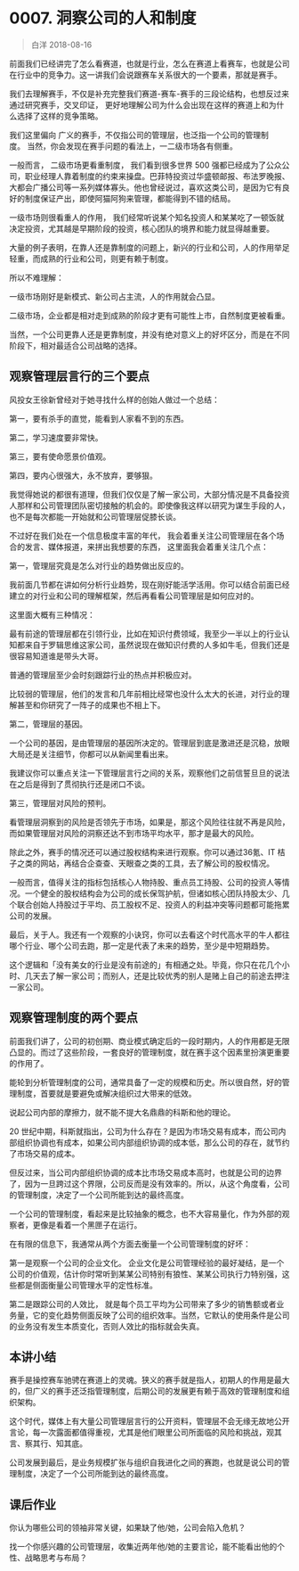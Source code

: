 # 0007. 洞察公司的人和制度
> 白洋
2018-08-16

前面我们已经讲完了怎么看赛道，也就是行业，怎么在赛道上看赛车，也就是公司在行业中的竞争力。这一讲我们会说跟赛车关系很大的一个要素，那就是赛手。

我们去理解赛手，不仅是补充完整我们赛道-赛车-赛手的三段论结构，也想反过来通过研究赛手，交叉印证， 更好地理解公司为什么会出现在这样的赛道上和为什么选择了这样的竞争策略。

我们这里偏向 广义的赛手，不仅指公司的管理层，也泛指一个公司的管理制度。 当然，你会发现在赛手问题的看法上，一二级市场各有侧重。

一般而言， 二级市场更看重制度， 我们看到很多世界 500 强都已经成为了公众公司，职业经理人靠着制度的约束来操盘。巴菲特投资过华盛顿邮报、布法罗晚报、大都会广播公司等一系列媒体寡头。他也曾经说过，喜欢这类公司，是因为它有良好的制度保证产出，即使阿猫阿狗来管理，都能得到不错的结局。

一级市场则很看重人的作用， 我们经常听说某个知名投资人和某某吃了一顿饭就决定投资，尤其越是早期阶段的投资，核心团队的境界和能力就显得越重要。

大量的例子表明，在靠人还是靠制度的问题上，新兴的行业和公司，人的作用举足轻重，而成熟的行业和公司，则更有赖于制度。

所以不难理解：

一级市场刚好是新模式、新公司占主流，人的作用就会凸显。

二级市场，企业都是相对走到成熟的阶段才更有可能性上市，自然制度更被看重。

当然，一个公司更靠人还是更靠制度，并没有绝对意义上的好坏区分，而是在不同阶段下，相对最适合公司战略的选择。

## 观察管理层言行的三个要点

风投女王徐新曾经对于她寻找什么样的创始人做过一个总结：

第一，要有杀手的直觉，能看到人家看不到的东西。

第二，学习速度要非常快。

第三，要有使命愿景价值观。

第四，要内心很强大，永不放弃，要够狠。

我觉得她说的都很有道理，但我们仅仅是了解一家公司，大部分情况是不具备投资人那样和公司管理团队密切接触的机会的。即使像我这样以研究为谋生手段的人，也不是每次都能一开始就和公司管理层促膝长谈。

不过好在我们处在一个信息极度丰富的年代， 我会着重关注公司管理层在各个场合的发言、媒体报道，来拼出我想要的东西， 这里面我会着重关注几个点：

第一，管理层究竟是怎么对行业的趋势做出反应的。

我前面几节都在讲如何分析行业趋势，现在刚好能活学活用。你可以结合前面已经建立的对行业和公司的理解框架，然后再看看公司管理层是如何应对的。

这里面大概有三种情况：

最有前途的管理层都在引领行业，比如在知识付费领域，我至少一半以上的行业认知都来自于罗辑思维这家公司，虽然说现在做知识付费的人多如牛毛，但我们还是很容易知道谁是带头大哥。

普通的管理层至少会时刻跟踪行业的热点并积极应对。

比较弱的管理层，他们的发言和几年前相比经常也没什么太大的长进，对行业的理解甚至和你研究了一阵子的成果也不相上下。

第二，管理层的基因。

一个公司的基因，是由管理层的基因所决定的。管理层到底是激进还是沉稳，放眼大局还是关注细节，你都可以从新闻里看出来。

我建议你可以重点关注一下管理层言行之间的关系，观察他们之前信誓旦旦的说法在之后是得到了贯彻执行还是闭口不谈。

第三，管理层对风险的预判。

看管理层洞察到的风险是否领先于市场，如果是，那这个风险往往就不再是风险，而如果管理层对风险的洞察还达不到市场平均水平，那才是最大的风险。

除此之外，赛手的情况还可以通过股权结构来进行观察。你可以通过36氪、IT 桔子之类的网站，再结合企查查、天眼查之类的工具，去了解公司的股权情况。

一般而言，值得关注的指标包括核心人物持股、重点员工持股、公司的投资人等情况。一个健全的股权结构会为公司的成长保驾护航，但诸如核心团队持股太少、几个联合创始人持股过于平均、员工股权不足、投资人的利益冲突等问题都可能拖累公司的发展。

最后，关于人。我还有一个观察的小诀窍，你可以去看这个时代高水平的牛人都往哪个行业、哪个公司去跑，那一定是代表了未来的趋势，至少是中短期趋势。

这个逻辑和「没有美女的行业是没有前途的」有相通之处。毕竟，你只在花几个小时、几天去了解一家公司；而别人，还是比较优秀的别人是赌上自己的前途去押注一家公司。

## 观察管理制度的两个要点

前面我们讲了，公司的初创期、商业模式确定后的一段时期内，人的作用都是无限凸显的。而过了这些阶段，一套良好的管理制度，就在赛手这个因素里扮演更重要的作用了。

能轮到分析管理制度的公司，通常具备了一定的规模和历史。所以很自然，好的管理制度，首要就是要避免或解决组织过大带来的低效。

说起公司内部的摩擦力，就不能不提大名鼎鼎的科斯和他的理论。

20 世纪中期，科斯就指出，公司为什么存在？是因为市场交易有成本，而公司内部组织协调也有成本，如果公司内部组织协调的成本低，那么公司的存在，就节约了市场交易的成本。

但反过来，当公司内部组织协调的成本比市场交易成本高时，也就是公司的边界了，因为一旦跨过这个界限，公司反而是没有效率的。所以，从这个角度看，公司的管理制度，决定了一个公司所能到达的最终高度。

一个公司的管理制度，看起来是比较抽象的概念，也不大容易量化，作为外部的观察者，更像是看着一个黑匣子在运行。

在有限的信息下，我通常从两个方面去衡量一个公司管理制度的好坏：

第一是观察一个公司的企业文化。 企业文化是公司管理经验的最好凝结，是一个公司的价值观，估计你时常听到某某公司特别有狼性、某某公司执行力特别强，这些都是侧面衡量公司管理水平的定性标准。

第二是跟踪公司的人效比， 就是每个员工平均为公司带来了多少的销售额或者业务量，它的变化趋势侧面反映了公司的组织效率。当然，它默认的使用条件是公司的业务没有发生本质变化，否则人效比的指标就会失真。

## 本讲小结

赛手是操控赛车驰骋在赛道上的灵魂。狭义的赛手就是指人，初期人的作用是最大的，但广义的赛手还泛指管理制度，后期公司的发展更有赖于高效的管理制度和组织架构。

这个时代，媒体上有大量公司管理层言行的公开资料，管理层不会无缘无故地公开言论，每一次露面都值得重视，尤其是他们眼里公司所面临的风险和挑战，观其言、察其行、知其底。

公司发展到最后，是业务规模扩张与组织自我进化之间的赛跑，也就是说公司的管理制度，决定了一个公司所能到达的最终高度。

## 课后作业

你认为哪些公司的领袖非常关键，如果缺了他/她，公司会陷入危机？

找一个你感兴趣的公司管理层，收集近两年他/她的主要言论，能不能看出他的个性、战略思考与布局？
